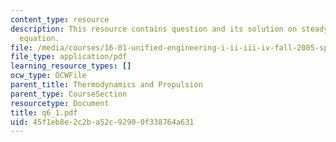 ```yaml
---
content_type: resource
description: This resource contains question and its solution on steady flow energy
  equation.
file: /media/courses/16-01-unified-engineering-i-ii-iii-iv-fall-2005-spring-2006/45f1eb8e2c2ba52c92900f338764a631_q6_1.pdf
file_type: application/pdf
learning_resource_types: []
ocw_type: OCWFile
parent_title: Thermodynamics and Propulsion
parent_type: CourseSection
resourcetype: Document
title: q6_1.pdf
uid: 45f1eb8e-2c2b-a52c-9290-0f338764a631
---
```

